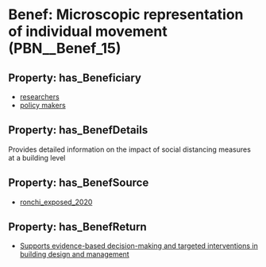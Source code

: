 # Benef: __Microscopic representation of individual movement__ (PBN__Benef_15)

## Property: has_Beneficiary

* [researchers](../Stakeholder/PBN__Stakeholder_2)
* [policy makers](../Stakeholder/PBN__Stakeholder_3)

## Property: has_BenefDetails

Provides detailed information on the impact of social distancing measures at a building level

## Property: has_BenefSource

* [ronchi_exposed_2020](../Article/PBN__Article_3)

## Property: has_BenefReturn

* [Supports evidence-based decision-making and targeted interventions in building design and management](../BenefReturn/PBN__BenefReturn_15)

